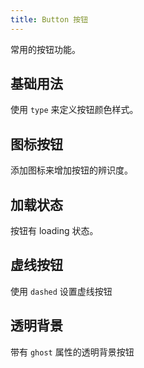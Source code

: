 ```yaml
---
title: Button 按钮
---
```


常用的按钮功能。

## 基础用法

使用 `type` 来定义按钮颜色样式。

<Example class="button-demo" :code="ButtonBase" />

## 图标按钮

添加图标来增加按钮的辨识度。

<Example class="button-demo" :code="ButtonIcon" />

## 加载状态

按钮有 loading 状态。

<Example class="button-demo" :code="ButtonLoading" />

## 虚线按钮

使用 `dashed` 设置虚线按钮

<Example class="button-demo" :code="ButtonDashed" />

## 透明背景

带有 `ghost` 属性的透明背景按钮

<Example class="button-demo" :code="ButtonGhost" />

<script setup lang="ts">
import * as ButtonBase from '~src/example/button/base.vue'
import * as ButtonLoading from '~src/example/button/loading.vue'
import * as ButtonIcon from '~src/example/button/icon.vue'
import * as ButtonDashed from '~src/example/button/dashed.vue'
import * as ButtonGhost from '~src/example/button/ghost.vue'
</script>

<style lang="stylus">

.button-demo
  .exapmle-component
    display flex

  .tu-button
    margin-right 10px

</style>
